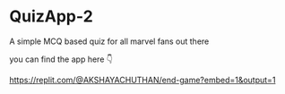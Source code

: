 # QuizApp-2
 
 A simple MCQ based quiz for all marvel fans out there
 
you can find the app here 👇

https://replit.com/@AKSHAYACHUTHAN/end-game?embed=1&output=1

